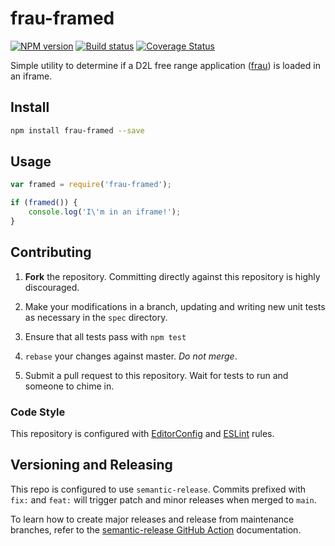 # frau-framed

[![NPM version][npm-image]][npm-url]
[![Build status][ci-image]][ci-url]
[![Coverage Status][coverage-image]][coverage-url]

Simple utility to determine if a D2L free range application
([frau](https://www.npmjs.com/browse/keyword/frau)) is loaded in an iframe.

## Install
```sh
npm install frau-framed --save
```

## Usage
```js
var framed = require('frau-framed');

if (framed()) {
	console.log('I\'m in an iframe!');
}
```

## Contributing

1. **Fork** the repository. Committing directly against this repository is
   highly discouraged.

2. Make your modifications in a branch, updating and writing new unit tests
   as necessary in the `spec` directory.

3. Ensure that all tests pass with `npm test`

4. `rebase` your changes against master. *Do not merge*.

5. Submit a pull request to this repository. Wait for tests to run and someone
   to chime in.

### Code Style

This repository is configured with [EditorConfig][EditorConfig] and
[ESLint][ESLint] rules.

## Versioning and Releasing

This repo is configured to use `semantic-release`. Commits prefixed with `fix:` and `feat:` will trigger patch and minor releases when merged to `main`.

To learn how to create major releases and release from maintenance branches, refer to the [semantic-release GitHub Action](https://github.com/BrightspaceUI/actions/tree/main/semantic-release) documentation.

[npm-url]: https://npmjs.org/package/frau-framed
[npm-image]: https://img.shields.io/npm/v/frau-framed.svg
[ci-image]: https://img.shields.io/travis/Brightspace/frau-framed/master.svg
[ci-url]: https://travis-ci.org/Brightspace/frau-framed
[coverage-image]: https://img.shields.io/coveralls/Brightspace/frau-framed/master.svg
[coverage-url]: https://coveralls.io/r/Brightspace/frau-framed?branch=master

[EditorConfig]: http://editorconfig.org/
[ESLint]: http://eslint.org